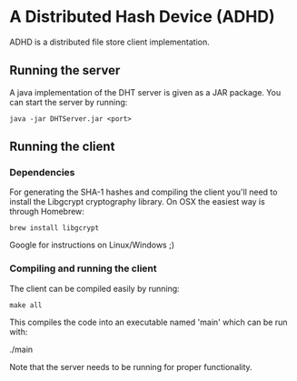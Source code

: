 A Distributed Hash Device (ADHD)
====

ADHD is a distributed file store client implementation.

## Running the server

A java implementation of the DHT server is given as a JAR package.
You can start the server by running:

    java -jar DHTServer.jar <port>

## Running the client

### Dependencies

For generating the SHA-1 hashes and compiling the client you'll need to install
the Libgcrypt cryptography library. On OSX the easiest way is through Homebrew:

    brew install libgcrypt

Google for instructions on Linux/Windows ;)

### Compiling and running the client

The client can be compiled easily by running:

    make all

This compiles the code into an executable named 'main' which can be run with:

  ./main <server-address> <server-port> <my-address> <my-port>

Note that the server needs to be running for proper functionality.
